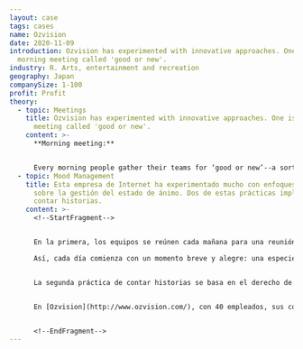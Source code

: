 ```yaml
---
layout: case
tags: cases
name: Ozvision
date: 2020-11-09
introduction: Ozvision has experimented with innovative approaches. One is the
  morning meeting called 'good or new'.
industry: R. Arts, entertainment and recreation
geography: Japan
companySize: 1-100
profit: Profit
theory:
  - topic: Meetings
    title: Ozvision has experimented with innovative approaches. One is the morning
      meeting called 'good or new'.
    content: >-
      **Morning meeting:**


      Every morning people gather their teams for ‘good or new’--a sort of check-in for the day. A doll is passed around, like a talking stick. The holder can share either something new (news from work, the papers, or their private lives), or something good, or simply a story they want their colleagues to know about, work-related or not.
  - topic: Mood Management
    title: Esta empresa de Internet ha experimentado mucho con enfoques innovadores
      sobre la gestión del estado de ánimo. Dos de estas prácticas implican
      contar historias.
    content: >-
      <!--StartFragment-->


      En la primera, los equipos se reúnen cada mañana para una reunión rápida llamada "buena o nueva". Es un tipo de registro para el día. Se pasa una muñeca redonda, como un bastón parlante, y quien la tiene comparte algo nuevo (noticias del trabajo, la prensa o sus vidas privadas), o algo bueno (simplemente una historia que quieren que sus colegas sepan, Relacionados o no con el trabajo).\

      Así, cada día comienza con un momento breve y alegre: una especie de ritual que dice: "Reconozcamos que todos estamos aquí, como colegas y como seres humanos".


      La segunda práctica de contar historias se basa en el derecho de todos a tomar un día de descanso extra cada año. Se llama un "día de agradecimiento". El empleado recibe $ 200 de los fondos de la empresa para gastar de la manera que quiera, siempre y cuando sea para agradecer a alguien especial. Podría ser un colega, padre, amigo, vecino, o maestro de escuela perdido desde hace mucho tiempo pero no olvidado. La única regla es que una vez que ella vuelva al trabajo, ella debe compartir la historia de lo que ella dio, a quién y cómo el regalo fue recibido.


      En [Ozvision](http://www.ozvision.com/), con 40 empleados, sus colegas escuchan tres o cuatro historias semejantes cada mes. Estas son a menudo profundamente personales historias donde los colegas están dispuestos a compartir tres pasos en su experiencia- cuando la semilla de gratitud fue plantada, cómo se le dio las gracias a la persona, y cómo su regalo fue recibido.


      <!--EndFragment-->
---
```


